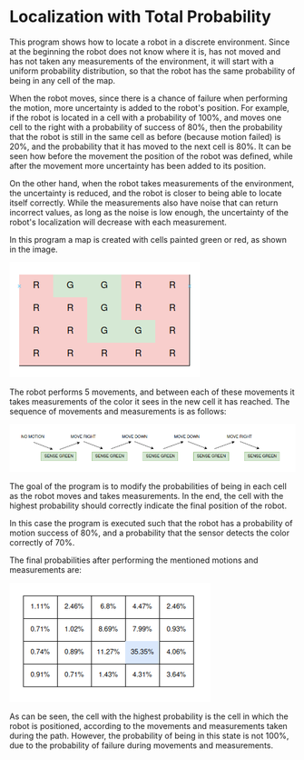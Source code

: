# Localization with Total Probability

This program shows how to locate a robot in a discrete environment. Since at the beginning the robot does not know where 
it is, has not moved and has not taken any measurements of the environment, it will start with a uniform probability 
distribution, so that the robot has the same probability of being in any cell of the map. 

When the robot moves, since there is a chance of failure when performing the motion, more uncertainty is added to the robot's position. 
For example, if the robot is located in a cell with a probability of 100%, and moves one cell to the right with a 
probability of success of 80%, then the probability that the robot is still in the same cell as before (because motion failed) is 20%, and 
the probability that it has moved to the next cell is 80%. It can be seen how before the movement the position of 
the robot was defined, while after the movement more uncertainty has been added to its position.

On the other hand, when the robot takes measurements of the environment, the uncertainty is reduced, and the robot 
is closer to being able to locate itself correctly. While the measurements also have noise that can return incorrect 
values, as long as the noise is low enough, the uncertainty of the robot's localization will decrease with each measurement.

In this program a map is created with cells painted green or red, as shown in the image. 

![Alt text](../doc_images/localization_total_probability/localization_prob_grid.png?raw=true "Map")

The robot performs 5 movements, and between each of these movements it takes measurements of the color it sees in 
the new cell it has reached. The sequence of movements and measurements is as follows:

![Alt text](../doc_images/localization_total_probability/motion_and_sensing_localization.png?raw=true "Motions and Measurements")

The goal of the program is to modify the probabilities of being in each cell as the robot moves and takes 
measurements. In the end, the cell with the highest probability should correctly indicate the final position of the robot. 

In this case the program is executed such that the robot has a probability of motion success of 80%, and a 
probability that the sensor detects the color correctly of 70%.

The final probabilities after performing the mentioned motions and measurements are:

![Alt text](../doc_images/localization_total_probability/localization_probabilities.png?raw=true "Localization")

As can be seen, the cell with the highest probability is the cell in which the robot is positioned, according to 
the movements and measurements taken during the path. However, the probability of being in this state is not 100%, 
due to the probability of failure during movements and measurements.